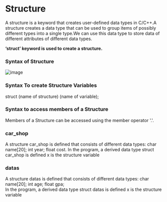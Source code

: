 # Structure

A structure is a keyword that creates user-defined data types in C/C++.A structure creates a data type that can be used to group items of possibly different types into a single type.We can use this data type to store data of different attributes of different data types.  


**‘struct’ keyword is used to create a structure.**  
### Syntax of Structure
![image](https://user-images.githubusercontent.com/91966613/234246672-7ec7bfde-f058-491d-8553-c50180e69da8.png)

### Syntax To create Structure Variables  
struct (name of structure) (name of variable);

### Syntax to access members of a Structure  
Members of a Structure can be accessed using the member operator '.'.

### car_shop
A structure car_shop is defined that consists of different data types:  char name[20]; int year; float cost.
In the program, a derived data type struct car_shop is defined
x is the structure variable

### datas
A structure datas is defined that consists of different data types:  char name[20]; int age; float gpa;  
In the program, a derived data type struct datas is defined
x is the structure variable
